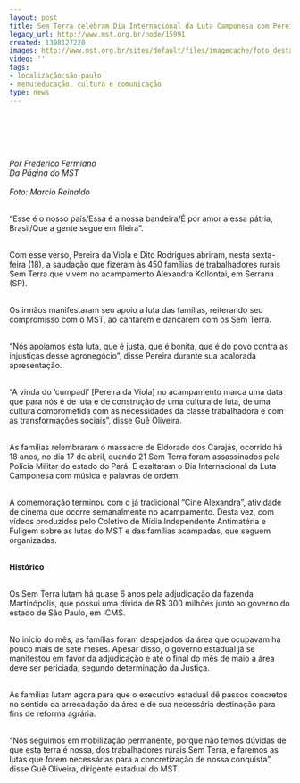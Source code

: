 ```yaml
---
layout: post
title: Sem Terra celebram Dia Internacional da Luta Camponesa com Pereira da Viola
legacy_url: http://www.mst.org.br/node/15991
created: 1398127220
images: http://www.mst.org.br/sites/default/files/imagecache/foto_destaque/pereira.png
video: ''
tags:
- localização:são paulo
- menu:educação, cultura e comunicação
type: news
---
```

<p>&nbsp;</p><p><img style="margin: 10px;" src="http://www.mst.org.br/sites/default/files/pereira.png" alt=""></p><p><em><br>Por Frederico Fermiano<br>Da Página do MST<br></em><br><em>Foto: Marcio Reinaldo</em></p><p><br>“Esse é o nosso país/Essa é a nossa bandeira/É por amor a essa pátria, Brasil/Que a gente segue em fileira”.&nbsp;</p><p><br>Com esse verso, Pereira da Viola e Dito Rodrigues abriram, nesta sexta-feira (18), a saudação que fizeram às 450 famílias de trabalhadores rurais Sem Terra que vivem no acampamento Alexandra Kollontai, em Serrana (SP).&nbsp;</p><p><br>Os irmãos manifestaram seu apoio a luta das famílias, reiterando seu compromisso com o MST, ao cantarem e dançarem com os Sem Terra.&nbsp;</p><p><br>“Nós apoiamos esta luta, que é justa, que é bonita, que é do povo contra as injustiças desse agronegócio”, disse Pereira durante sua acalorada apresentação.&nbsp;</p><p><br>“A vinda do ‘cumpadi’ [Pereira da Viola] no acampamento marca uma data que para nós é de luta e de construção de uma cultura de luta, de uma cultura comprometida com as necessidades da classe trabalhadora e com as transformações sociais”, disse Guê Oliveira.&nbsp;</p><p><br>As famílias relembraram o massacre de Eldorado dos Carajás, ocorrido há 18 anos, no dia 17 de abril, quando 21 Sem Terra foram assassinados pela Polícia Militar do estado do Pará. E exaltaram o Dia Internacional da Luta Camponesa com música e palavras de ordem.</p><p><br>A comemoração terminou com o já tradicional “Cine Alexandra”, atividade de cinema que ocorre semanalmente no acampamento. Desta vez, com vídeos produzidos pelo Coletivo de Mídia Independente Antimatéria e Fuligem sobre as lutas do MST e das famílias acampadas, que seguem organizadas.&nbsp;</p><p><br><strong>Histórico&nbsp;</strong></p><p><br>Os Sem Terra lutam há quase 6 anos pela adjudicação da fazenda Martinópolis, que possui uma dívida de R$ 300 milhões junto ao governo do estado de São Paulo, em ICMS.&nbsp;</p><p><br>No início do mês, as famílias foram despejados da área que ocupavam há pouco mais de sete meses. Apesar disso, o governo estadual já se manifestou em favor da adjudicação e até o final do mês de maio a área deve ser periciada, segundo determinação da Justiça.&nbsp;</p><p><br>As famílias lutam agora para que o executivo estadual dê passos concretos no sentido da arrecadação da área e de sua necessária destinação para fins de reforma agrária.&nbsp;</p><p><br>“Nós seguimos em mobilização permanente, porque não temos dúvidas de que esta terra é nossa, dos trabalhadores rurais Sem Terra, e faremos as lutas que forem necessárias para a concretização de nossa conquista”, disse Guê Oliveira, dirigente estadual do MST.&nbsp;</p>
